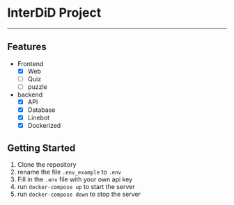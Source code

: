 # InterDiD Project

---

## Features
- Frontend
  - [x] Web
  - [ ] Quiz
  - [ ] puzzle
- backend
  - [x] API
  - [x] Database
  - [x] Linebot
  - [x] Dockerized

## Getting Started
1. Clone the repository
2. rename the file `.env_example` to `.env`
3. Fill in the `.env` file with your own api key
4. run `docker-compose up` to start the server
5. run `docker-compose down` to stop the server
